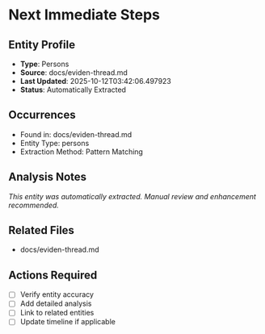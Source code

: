 # Next Immediate Steps

## Entity Profile
- **Type**: Persons
- **Source**: docs/eviden-thread.md
- **Last Updated**: 2025-10-12T03:42:06.497923
- **Status**: Automatically Extracted

## Occurrences
- Found in: docs/eviden-thread.md
- Entity Type: persons
- Extraction Method: Pattern Matching

## Analysis Notes
*This entity was automatically extracted. Manual review and enhancement recommended.*

## Related Files
- docs/eviden-thread.md

## Actions Required
- [ ] Verify entity accuracy
- [ ] Add detailed analysis
- [ ] Link to related entities
- [ ] Update timeline if applicable
